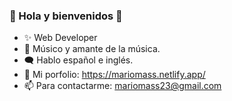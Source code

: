 ### 🕺 Hola y bienvenidos 👋

- ✨ Web Developer 
- 🎵 Músico y amante de la música.
- 🗨 Hablo español e inglés.
- 🏅 Mi porfolio: https://mariomass.netlify.app/
- 📫 Para contactarme: mariomass23@gmail.com 

